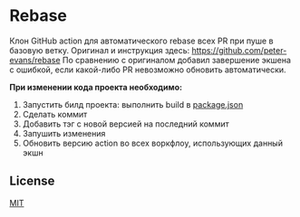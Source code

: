 # Rebase

Клон GitHub action для автоматического rebase всех PR при пуше в базовую ветку. Оригинал и инструкция здесь: https://github.com/peter-evans/rebase 
По сравнению с оригиналом добавил завершение экшена с ошибкой, если какой-либо PR невозможно обновить автоматически.

**При изменении кода проекта необходимо:**
1. Запустить билд проекта: выполнить build в [package.json](package.json)
2. Сделать коммит 
3. Добавить тэг с новой версией на последний коммит 
4. Запушить изменения 
5. Обновить версию action во всех воркфлоу, использующих данный экшн

## License

[MIT](LICENSE)

